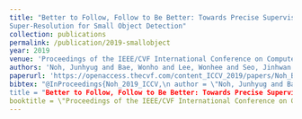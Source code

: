 ```yaml
---
title: "Better to Follow, Follow to Be Better: Towards Precise Supervision of Feature
Super-Resolution for Small Object Detection"
collection: publications
permalink: /publication/2019-smallobject
year: 2019
venue: 'Proceedings of the IEEE/CVF International Conference on Computer Vision'
authors: 'Noh, Junhyug and Bae, Wonho and Lee, Wonhee and Seo, Jinhwan and Kim, Gunhee'
paperurl: 'https://openaccess.thecvf.com/content_ICCV_2019/papers/Noh_Better_to_Follow_Follow_to_Be_Better_Towards_Precise_Supervision_ICCV_2019_paper.pdf'
bibtex: "@InProceedings{Noh_2019_ICCV,\n author = \"Noh, Junhyug and Bae, Wonho and Lee, Wonhee and Seo, Jinhwan and Kim, Gunhee\",\n
title = "Better to Follow, Follow to Be Better: Towards Precise Supervision of Feature Super-Resolution for Small Object Detection\",\n
booktitle = \"Proceedings of the IEEE/CVF International Conference on Computer Vision (ICCV)\",\n year = \"2019\"\n}\n""
---
```

